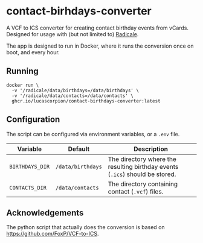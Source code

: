 # contact-birhdays-converter

A VCF to ICS converter for creating contact birthday events from vCards.
Designed for usage with (but not limited to) [Radicale](https://radicale.org/v3.html).

The app is designed to run in Docker,
where it runs the conversion once on boot, and every hour.

## Running

```shell
docker run \
  -v '/radicale/data/birthdays=/data/birthdays' \
  -v '/radicale/data/contacts=/data/contacts' \
  ghcr.io/lucascorpion/contact-birthdays-converter:latest
```

## Configuration

The script can be configured via environment variables, or a `.env` file.

| Variable        | Default           | Description                                                                  |
|-----------------|-------------------|------------------------------------------------------------------------------|
| `BIRTHDAYS_DIR` | `/data/birthdays` | The directory where the resulting birthday events (`.ics`) should be stored. |
| `CONTACTS_DIR`  | `/data/contacts`  | The directory containing contact (`.vcf`) files.                             |

## Acknowledgements

The python script that actually does the conversion is based on https://github.com/FoxP/VCF-to-ICS.
